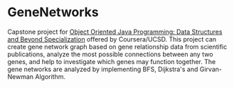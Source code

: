 # GeneNetworks
Capstone project for [Object Oriented Java Programming: Data Structures and Beyond Specialization](https://www.coursera.org/specializations/java-object-oriented) offered by Coursera/UCSD.
This project can create gene network graph based on gene relationship data from scientific publications, analyze the most possible connections between any two genes, and help to investigate which genes may function together.
The gene networks are analyzed by implementing BFS, Dijkstra's and Girvan-Newman Algorithm. 
